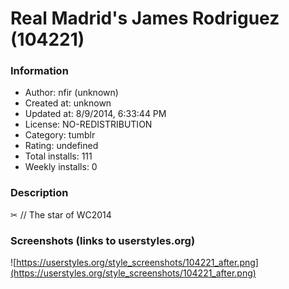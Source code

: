 # Real Madrid's James Rodriguez (104221)

### Information
- Author: nfir (unknown)
- Created at: unknown
- Updated at: 8/9/2014, 6:33:44 PM
- License: NO-REDISTRIBUTION
- Category: tumblr
- Rating: undefined
- Total installs: 111
- Weekly installs: 0


### Description
✂ // The star of WC2014


### Screenshots (links to userstyles.org)
![https://userstyles.org/style_screenshots/104221_after.png](https://userstyles.org/style_screenshots/104221_after.png)


